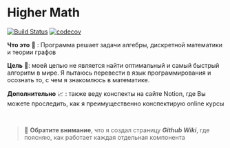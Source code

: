 # Higher Math

[![Build Status](https://travis-ci.com/AlimKugot/HigherMathJava.svg?branch=master)](https://travis-ci.com/AlimKugot/HigherMathJava)
[![codecov](https://codecov.io/gh/AlimKugot/HigherMathJava/branch/master/graph/badge.svg?token=009BFV5P27)](https://codecov.io/gh/AlimKugot/HigherMathJava)

**Что это** 👷 : Программа решает задачи алгебры, дискретной математики и теории графов

**Цель** 🎯: моей целью не является найти оптимальный и самый быстрый алгоритм в мире. Я пытаюсь перевести в язык
программирования и осознать то, с чем я знакомлюсь в математике.

**Дополнительно** 📈 : также веду конспекты на сайте Notion, где Вы можете проследить, как я преимущественно конспектирую online курсы

<br>


> 📘 **Обратите внимание**, что я создал страницу ***Github Wiki***, где поясняю, как работает каждая отдельная компонента
